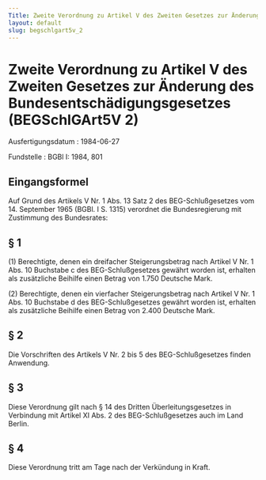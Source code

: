 ```yaml
---
Title: Zweite Verordnung zu Artikel V des Zweiten Gesetzes zur Änderung des Bundesentschädigungsgesetzes
layout: default
slug: begschlgart5v_2
---
```


# Zweite Verordnung zu Artikel V des Zweiten Gesetzes zur Änderung des Bundesentschädigungsgesetzes (BEGSchlGArt5V 2)

Ausfertigungsdatum
:   1984-06-27

Fundstelle
:   BGBl I: 1984, 801



## Eingangsformel

Auf Grund des Artikels V Nr. 1 Abs. 13 Satz 2 des BEG-Schlußgesetzes
vom 14. September 1965 (BGBl. I S. 1315) verordnet die Bundesregierung
mit Zustimmung des Bundesrates:


## § 1

(1) Berechtigte, denen ein dreifacher Steigerungsbetrag nach Artikel V
Nr. 1 Abs. 10 Buchstabe c des BEG-Schlußgesetzes gewährt worden ist,
erhalten als zusätzliche Beihilfe einen Betrag von 1.750 Deutsche
Mark.

(2) Berechtigte, denen ein vierfacher Steigerungsbetrag nach Artikel V
Nr. 1 Abs. 10 Buchstabe d des BEG-Schlußgesetzes gewährt worden ist,
erhalten als zusätzliche Beihilfe einen Betrag von 2.400 Deutsche
Mark.


## § 2

Die Vorschriften des Artikels V Nr. 2 bis 5 des BEG-Schlußgesetzes
finden Anwendung.


## § 3

Diese Verordnung gilt nach § 14 des Dritten Überleitungsgesetzes in
Verbindung mit Artikel XI Abs. 2 des BEG-Schlußgesetzes auch im Land
Berlin.


## § 4

Diese Verordnung tritt am Tage nach der Verkündung in Kraft.

